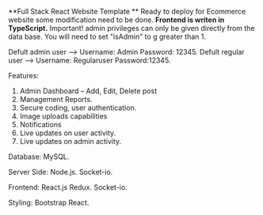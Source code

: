 **Full Stack React Website Template **
Ready to deploy for Ecommerce website some modification need to be done.
**Frontend is writen in TypeScript.**
Important! admin privileges can only be given directly from the data base. 
You will need to set "isAdmin" to g greater than 1.

Defult admin user --> Username: Admin Password: 12345.
Defult regular user --> Username: Regularuser Password:12345.

Features:
1.	Admin Dashboard – Add, Edit, Delete post
2.	Management Reports.
3.	Secure coding, user authentication. 
4.	Image uploads capabilities 
5.	Notifications
6.	Live updates on user activity.
7.	Live updates on admin activity.

Database: 
MySQL.

Server Side:
Node.js.
Socket-io.

Frontend:
React.js
Redux.
Socket-io.

Styling:
Bootstrap React.
